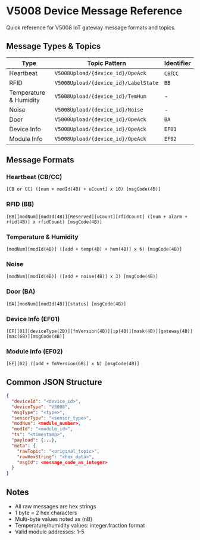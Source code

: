 # V5008 Device Message Reference

Quick reference for V5008 IoT gateway message formats and topics.

## Message Types & Topics

| Type | Topic Pattern | Identifier |
|------|---------------|------------|
| Heartbeat | `V5008Upload/{device_id}/OpeAck` | `CB`/`CC` |
| RFID | `V5008Upload/{device_id}/LabelState` | `BB` |
| Temperature & Humidity | `V5008Upload/{device_id}/TemHum` | - |
| Noise | `V5008Upload/{device_id}/Noise` | - |
| Door | `V5008Upload/{device_id}/OpeAck` | `BA` |
| Device Info | `V5008Upload/{device_id}/OpeAck` | `EF01` |
| Module Info | `V5008Upload/{device_id}/OpeAck` | `EF02` |

## Message Formats

### Heartbeat (CB/CC)
```
[CB or CC] ([num + modId(4B) + uCount] x 10) [msgCode(4B)]
```

### RFID (BB)
```
[BB][modNum][modId(4B)][Reserved][uCount][rfidCount] ([num + alarm + rfid(4B)] x rfidCount) [msgCode(4B)]
```

### Temperature & Humidity
```
[modNum][modId(4B)] ([add + temp(4B) + hum(4B)] x 6) [msgCode(4B)]
```

### Noise
```
[modNum][modId(4B)] ([add + noise(4B)] x 3) [msgCode(4B)]
```

### Door (BA)
```
[BA][modNum][modId(4B)][status] [msgCode(4B)]
```

### Device Info (EF01)
```
[EF][01][deviceType(2B)][fmVersion(4B)][ip(4B)][mask(4B)][gateway(4B)][mac(6B)][msgCode(4B)]
```

### Module Info (EF02)
```
[EF][02] ([add + fmVersion(6B)] x N) [msgCode(4B)]
```

## Common JSON Structure
```json
{
  "deviceId": "<device_id>",
  "deviceType": "V5008",
  "msgType": "<type>",
  "sensorType": "<sensor_type>",
  "modNum": <module_number>,
  "modId": "<module_id>",
  "ts": "<timestamp>",
  "payload": {...},
  "meta": {
    "rawTopic": "<original_topic>",
    "rawHexString": "<hex_data>",
    "msgId": <message_code_as_integer>
  }
}
```

## Notes
- All raw messages are hex strings
- 1 byte = 2 hex characters
- Multi-byte values noted as (nB)
- Temperature/humidity values: integer.fraction format
- Valid module addresses: 1-5